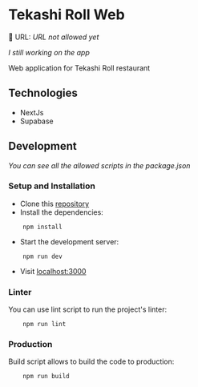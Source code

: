 # Tekashi Roll Web

🔗 URL: _URL not allowed yet_

_I still working on the app_

Web application for Tekashi Roll restaurant

## Technologies
* NextJs
* Supabase

## Development
_You can see all the allowed scripts in the package.json_

<!-- ### Contribute
Your contributions are welcome! If you have any ideas to enhance this project, fix any issues, or add new features, feel free to contribute. -->
### Setup and Installation
* Clone this [repository](https://github.com/MonkiG/Tekashi-Roll)
* Install the dependencies:
```
    npm install
```
* Start the development server:
```
    npm run dev
```
* Visit [localhost:3000](http://localhost:3000)
### Linter
You can use lint script to run the project's linter:
```
    npm run lint
```
### Production
Build script allows to build the code to production:
```
    npm run build
```

<!-- ## To Do -->